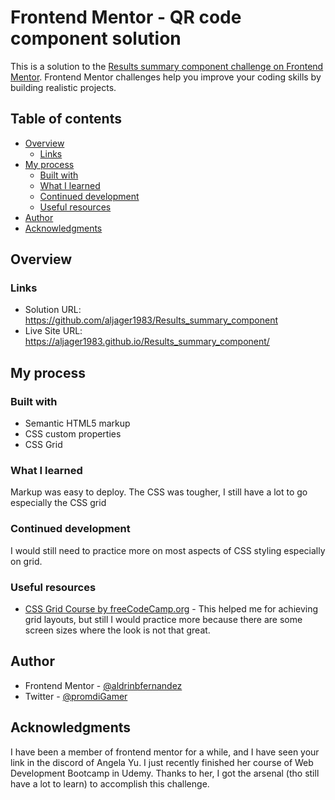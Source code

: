 # Frontend Mentor - QR code component solution

This is a solution to the [Results summary component challenge on Frontend Mentor](https://www.frontendmentor.io/challenges/results-summary-component-CE_K6s0maV). Frontend Mentor challenges help you improve your coding skills by building realistic projects. 

## Table of contents

- [Overview](#overview)
  - [Links](#links)
- [My process](#my-process)
  - [Built with](#built-with)
  - [What I learned](#what-i-learned)
  - [Continued development](#continued-development)
  - [Useful resources](#useful-resources)
- [Author](#author)
- [Acknowledgments](#acknowledgments)


## Overview

### Links

- Solution URL: https://github.com/aljager1983/Results_summary_component
- Live Site URL: https://aljager1983.github.io/Results_summary_component/

## My process

### Built with

- Semantic HTML5 markup
- CSS custom properties
- CSS Grid


### What I learned

Markup was easy to deploy. The CSS was tougher, I still have a lot to go especially the CSS grid


### Continued development

I would still need to practice more on most aspects of CSS styling especially on grid.

### Useful resources

- [CSS Grid Course by freeCodeCamp.org](https://www.youtube.com/watch?v=t6CBKf8K_Ac&t=2984s) - This helped me for achieving grid layouts, but still I would practice more because there are some screen sizes where the look is not that great.

## Author

- Frontend Mentor - [@aldrinbfernandez](https://www.frontendmentor.io/profile/aldrinbfernandez)
- Twitter - [@promdiGamer](https://twitter.com/promdiGamer)


## Acknowledgments

I have been a member of frontend mentor for a while, and I have seen your link in the discord of Angela Yu. I just recently finished her course of Web Development Bootcamp in Udemy. Thanks to her, I got the arsenal (tho still have a lot to learn) to accomplish this challenge.